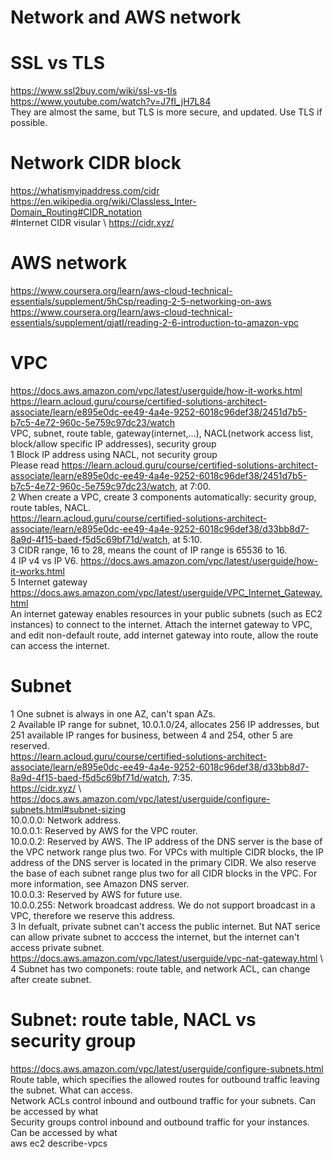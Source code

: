 # Network and AWS network 

# SSL vs TLS
https://www.ssl2buy.com/wiki/ssl-vs-tls \
https://www.youtube.com/watch?v=J7fI_jH7L84 \
They are almost the same, but TLS is more secure, and updated. Use TLS if possible.

# Network CIDR block 
https://whatismyipaddress.com/cidr \
https://en.wikipedia.org/wiki/Classless_Inter-Domain_Routing#CIDR_notation \
#Internet CIDR visular \ 
https://cidr.xyz/

# AWS network 
https://www.coursera.org/learn/aws-cloud-technical-essentials/supplement/5hCsp/reading-2-5-networking-on-aws
https://www.coursera.org/learn/aws-cloud-technical-essentials/supplement/qjatI/reading-2-6-introduction-to-amazon-vpc 

# VPC
https://docs.aws.amazon.com/vpc/latest/userguide/how-it-works.html \
https://learn.acloud.guru/course/certified-solutions-architect-associate/learn/e895e0dc-ee49-4a4e-9252-6018c96def38/2451d7b5-b7c5-4e72-960c-5e759c97dc23/watch \
VPC, subnet, route table, gateway(internet,...), NACL(network access list, block/allow specific IP addresses), security group \
1 Block IP address using NACL, not security group \
Please read https://learn.acloud.guru/course/certified-solutions-architect-associate/learn/e895e0dc-ee49-4a4e-9252-6018c96def38/2451d7b5-b7c5-4e72-960c-5e759c97dc23/watch, at 7:00. \
2 When create a VPC, create 3 components automatically: security group, route tables, NACL. \
https://learn.acloud.guru/course/certified-solutions-architect-associate/learn/e895e0dc-ee49-4a4e-9252-6018c96def38/d33bb8d7-8a9d-4f15-baed-f5d5c69bf71d/watch, at 5:10. \
3 CIDR range, 16 to 28, means the count of IP range is 65536 to 16.\
4 IP v4 vs IP V6. https://docs.aws.amazon.com/vpc/latest/userguide/how-it-works.html \
5 Internet gateway \
https://docs.aws.amazon.com/vpc/latest/userguide/VPC_Internet_Gateway.html \
An internet gateway enables resources in your public subnets (such as EC2 instances) to connect to the internet.
Attach the internet gateway to VPC, and edit non-default route, add internet gateway into route, allow the route can access the internet.
# Subnet 
1 One subnet is always in one AZ, can't span AZs. \
2 Available IP range for subnet, 10.0.1.0/24, allocates 256 IP addresses, but 251 available IP ranges for business, between 4 and 254, other 5 are reserved. \
https://learn.acloud.guru/course/certified-solutions-architect-associate/learn/e895e0dc-ee49-4a4e-9252-6018c96def38/d33bb8d7-8a9d-4f15-baed-f5d5c69bf71d/watch, 7:35. \
https://cidr.xyz/ \ 
https://docs.aws.amazon.com/vpc/latest/userguide/configure-subnets.html#subnet-sizing \
10.0.0.0: Network address. \
10.0.0.1: Reserved by AWS for the VPC router. \
10.0.0.2: Reserved by AWS. The IP address of the DNS server is the base of the VPC network range plus two. For VPCs with multiple CIDR blocks, the IP address of the DNS server is located in the primary CIDR. We also reserve the base of each subnet range plus two for all CIDR blocks in the VPC. For more information, see Amazon DNS server. \
10.0.0.3: Reserved by AWS for future use. \
10.0.0.255: Network broadcast address. We do not support broadcast in a VPC, therefore we reserve this address. \
3 In defualt, private subnet can't access the public internet. But NAT serice can allow private subnet to acccess the internet, but the internet can't access private subnet. https://docs.aws.amazon.com/vpc/latest/userguide/vpc-nat-gateway.html \ 
4 Subnet has two componets: route table, and network ACL, can change after create subnet.
# Subnet: route table, NACL vs security group
https://docs.aws.amazon.com/vpc/latest/userguide/configure-subnets.html \
Route table, which specifies the allowed routes for outbound traffic leaving the subnet. What can access. \
Network ACLs control inbound and outbound traffic for your subnets. Can be accessed by what\
Security groups control inbound and outbound traffic for your instances. Can be accessed by what\
aws ec2 describe-vpcs

